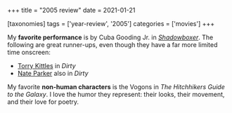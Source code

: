 +++
title = "2005 review"
date = 2021-01-21

[taxonomies]
tags = ['year-review', '2005']
categories = ['movies']
+++

My **favorite performance** is by Cuba Gooding Jr. in *[Shadowboxer]*.
The following are great runner-ups,
even though they have a far more limited time onscreen:

- [Torry Kittles] in *Dirty*
- [Nate Parker] also in *Dirty*

My favorite **non-human characters** is the Vogons in
*The Hitchhikers Guide to the Galaxy*.
I love the humor they represent:
their looks, their movement, and their love for poetry.

[Shadowboxer]: @/shadowboxer.md
[Torry Kittles]: https://en.wikipedia.org/wiki/Tory_Kittles
[Nate Parker]: https://en.wikipedia.org/wiki/Nate_Parker
